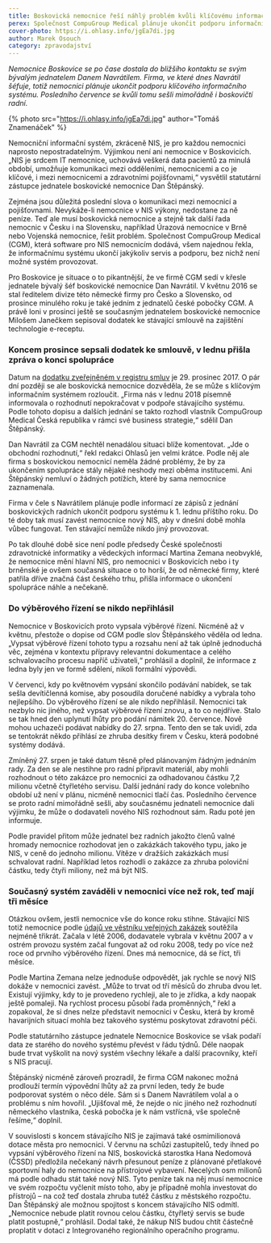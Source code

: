```yaml
---
title: Boskovická nemocnice řeší náhlý problém kvůli klíčovému informačnímu systému
perex: Společnost CompuGroup Medical plánuje ukončit podporu informačního systému, bez kterého se nemocnice neobejde.
cover-photo: https://i.ohlasy.info/jgEa7di.jpg
author: Marek Osouch
category: zpravodajství
---
```


*Nemocnice Boskovice se po čase dostala do bližšího kontaktu se svým bývalým jednatelem Danem Navrátilem. Firma, ve které dnes Navrátil šéfuje, totiž nemocnici plánuje ukončit podporu klíčového informačního systému. Posledního července se kvůli tomu sešli mimořádně i boskovičtí radní.*

{% photo src="https://i.ohlasy.info/jgEa7di.jpg" author="Tomáš Znamenáček" %}

Nemocniční informační systém, zkráceně NIS, je pro každou nemocnici naprosto nepostradatelným. Výjimkou není ani nemocnice v Boskovicích. „NIS je srdcem IT nemocnice, uchovává veškerá data pacientů za minulá období, umožňuje komunikaci mezi odděleními, nemocnicemi a co je klíčové, i mezi nemocnicemi a zdravotními pojišťovnami,“ vysvětlil statutární zástupce jednatele boskovické nemocnice Dan Štěpánský.

Zejména jsou důležitá poslední slova o komunikaci mezi nemocnicí a pojišťovnami. Nevykáže-li nemocnice v NIS výkony, nedostane za ně peníze. Teď ale musí boskovická nemocnice a stejně tak další řada nemocnic v Česku i na Slovensku, například Úrazová nemocnice v Brně nebo Vojenská nemocnice, řešit problém. Společnost CompuGroup Medical (CGM), která software pro NIS nemocnicím dodává, všem najednou řekla, že informačnímu systému ukončí jakýkoliv servis a podporu, bez nichž není možné systém provozovat.

Pro Boskovice je situace o to pikantnější, že ve firmě CGM sedí v křesle jednatele bývalý šéf boskovické nemocnice Dan Navrátil. V květnu 2016 se stal ředitelem divize této německé firmy pro Česko a Slovensko, od prosince minulého roku je také jedním z jednatelů české pobočky CGM. A právě loni v prosinci ještě se současným jednatelem boskovické nemocnice Milošem Janečkem sepisoval dodatek ke stávající smlouvě na zajištění technologie e-receptu.

### Koncem prosince sepsali dodatek ke smlouvě, v lednu přišla zpráva o konci spolupráce

Datum na [dodatku zveřejněném v registru smluv](https://www.hlidacstatu.cz/Detail/4535980) je 29. prosinec 2017. O pár dní později se ale boskovická nemocnice dozvěděla, že se může s klíčovým informačním systémem rozloučit. „Firma nás v lednu 2018 písemně informovala o rozhodnutí nepokračovat v podpoře stávajícího systému. Podle tohoto dopisu a dalších jednání se takto rozhodl vlastník CompuGroup Medical Česká republika v rámci své business strategie,“ sdělil Dan Štěpánský.

Dan Navrátil za CGM nechtěl nenadálou situaci blíže komentovat. „Jde o obchodní rozhodnutí,“ řekl redakci Ohlasů jen velmi krátce. Podle něj ale firma s boskovickou nemocnicí neměla žádné problémy, že by za ukončením spolupráce stály nějaké neshody mezi oběma institucemi. Ani Štěpánský nemluví o žádných potížích, které by sama nemocnice zaznamenala.

Firma v čele s Navrátilem plánuje podle informací ze zápisů z jednání boskovických radních ukončit podporu systému k 1. lednu příštího roku. Do té doby tak musí zavést nemocnice nový NIS, aby v dnešní době mohla vůbec fungovat. Ten stávající nemůže nikdo jiný provozovat. 

Po tak dlouhé době sice není podle předsedy České společnosti zdravotnické informatiky a vědeckých informací Martina Zemana neobvyklé, že nemocnice mění hlavní NIS, pro nemocnici v Boskovicích nebo i ty brněnské je ovšem současná situace o to horší, že od německé firmy, které patřila dříve značná část českého trhu, přišla informace o ukončení spolupráce náhle a nečekaně.

### Do výběrového řízení se nikdo nepřihlásil

Nemocnice v Boskovicích proto vypsala výběrové řízení. Nicméně až v květnu, přestože o dopise od CGM podle slov Štěpánského věděla od ledna. „Vypsat výběrové řízení tohoto typu a rozsahu není až tak úplně jednoduchá věc, zejména v kontextu přípravy relevantní dokumentace a celého schvalovacího procesu napříč uživateli,“ prohlásil a doplnil, že informace z ledna byly jen ve formě sdělení, nikoli formální výpovědi.

V červenci, kdy po květnovém vypsání skončilo podávání nabídek, se tak sešla devítičlenná komise, aby posoudila doručené nabídky a vybrala toho nejlepšího. Do výběrového řízení se ale nikdo nepřihlásil. Nemocnici tak nezbylo nic jiného, než vypsat výběrové řízení znovu, a to co nejdříve. Stalo se tak hned den uplynutí lhůty pro podání námitek 20. července. Nově mohou uchazeči podávat nabídky do 27. srpna. Tento den se tak uvidí, zda se tentokrát někdo přihlásí ze zhruba desítky firem v Česku, která podobné systémy dodává.

Zmíněný 27. srpen je také datum těsně před plánovaným řádným jednáním rady. Za den se ale nestihne pro radní připravit materiál, aby mohli rozhodnout o této zakázce pro nemocnici za odhadovanou částku 7,2 milionu včetně čtyřletého servisu. Další jednání rady do konce volebního období už není v plánu, nicméně nemocnici tlačí čas. Posledního července se proto radní mimořádně sešli, aby současnému jednateli nemocnice dali výjimku, že může o dodavateli nového NIS rozhodnout sám. Radu poté jen informuje.

Podle pravidel přitom může jednatel bez radních jakožto členů valné hromady nemocnice rozhodovat jen o zakázkách takového typu, jako je NIS, v ceně do jednoho milionu. Vítěze v dražších zakázkách musí schvalovat radní. Například letos rozhodli o zakázce za zhruba poloviční částku, tedy čtyři miliony, než má být NIS.

### Současný systém zaváděli v nemocnici více než rok, teď mají tři měsíce

Otázkou ovšem, jestli nemocnice vše do konce roku stihne. Stávající NIS totiž nemocnice podle [údajů ve věstníku veřejných zakázek](https://old.vestnikverejnychzakazek.cz/cs/Searching/SearchByAuthority?ic=26925974&formId=0&size=20&page=3) soutěžila nejméně třikrát. Začala v létě 2006, dodavatele vybrala v květnu 2007 a v ostrém provozu systém začal fungovat až od roku 2008, tedy po více než roce od prvního výběrového řízení. Dnes má nemocnice, dá se říct, tři měsíce.

Podle Martina Zemana nelze jednoduše odpovědět, jak rychle se nový NIS dokáže v nemocnici zavést. „Může to trvat od tří měsíců do zhruba dvou let. Existují výjimky, kdy to je provedeno rychleji, ale to je zřídka, a kdy naopak ještě pomaleji. Na rychlost procesu působí řada proměnných,“ řekl a zopakoval, že si dnes nelze představit nemocnici v Česku, která by kromě havarijních situací mohla bez takového systému poskytovat zdravotní péči.

Podle statutárního zástupce jednatele Nemocnice Boskovice se však podaří data ze starého do nového systému převést v řádu týdnů. Déle naopak bude trvat vyškolit na nový systém všechny lékaře a další pracovníky, kteří s NIS pracují.

Štěpánský nicméně zároveň prozradil, že firma CGM nakonec možná prodlouží termín výpovědní lhůty až za první leden, tedy že bude podporovat systém o něco déle. Sám si s Danem Navrátilem volal a o problému s ním hovořil. „Ujišťoval mě, že nejde o nic jiného než rozhodnutí německého vlastníka, česká pobočka je k nám vstřícná, vše společně řešíme,“ doplnil.

V souvislosti s koncem stávajícího NIS je zajímavá také osmimilionová dotace města pro nemocnici. V červnu na schůzi zastupitelů, tedy ihned po vypsání výběrového řízení na NIS, boskovická starostka Hana Nedomová (ČSSD) předložila nečekaný návrh přesunout peníze z plánované přetlakové sportovní haly do nemocnice na přístrojové vybavení. Necelých osm milionů má podle odhadu stát také nový NIS. Tyto peníze tak na něj musí nemocnice ve svém rozpočtu vyčlenit místo toho, aby je případně mohla investovat do přístrojů – na což teď dostala zhruba tutéž částku  z městského rozpočtu. Dan Štěpánský ale možnou spojitost s koncem stávajícího NIS odmítl. „Nemocnice nebude platit rovnou celou částku, čtyřletý servis se bude platit postupně,“ prohlásil. Dodal také, že nákup NIS budou chtít částečně proplatit v dotaci z Integrovaného regionálního operačního programu.
